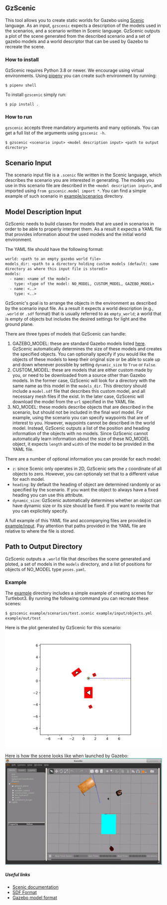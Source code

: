## GzScenic

This tool allows you to create static worlds for Gazebo using
[Scenic](https://scenic-lang.readthedocs.io/en/latest/quickstart.html) language.
As an input, `gzscenic` expects a description of the models used in the scenarios,
and a scenario written in Scenic language. GzScenic outputs a plot of the scene
generated from the described scenario and a set of gazebo models
and a world descriptor that can be used by Gazebo to recreate the scene.


### How to install

GzScenic requires Python 3.8 or newer. We encourage using virtual environments.
Using [pipenv](https://pipenv-fork.readthedocs.io/en/latest/) you can create such
environment by running:
```
$ pipenv shell
```
To install `gzscenic` simply run:
```
$ pip install .
```

### How to run

`gzscenic` accepts three mandatory arguments and many optionals. You can get a full
list of the arguments using `gzscenic -h`.
```
$ gzscenic <scenario input> <model description input> <path to output directory>
```

Scenario Input
--------------

The scenario input file is a `.scenic` file written in the Scenic language, which
describes the scenario you are interested in generating. The models you use in this
scenario file are described in the `<model description input>`, and imported using
`from gzscenic.model import *`. You can find a simple example of such scenario
in [example/scenarios](example/scenarios) directory.


Model Description Input
-----------------------

GzScenic needs to build classes for models that are used in scenarios in order to
be able to properly interpret them. As a result it expects a YAML file that provides
information about the used models and the initial world environment.

The YAML file should have the following format:
```
world: <path to an empty gazebo world file>
models_dir: <path to a directory holding custom models (default: same directory as where this input file is stored)>
models:
  - name: <name of the model>
    type: <type of the model: NO_MODEL, CUSTOM_MODEL, GAZEBO_MODEL>
  - name: <..>
    type: <..>
```

GzScenic's goal is to arrange the objects in the environment as described by the
scenario input file. As a result it expects a world description (e.g., `.world` or
`.sdf` format) that is usually referred to as `empty_world`; a world that is empty of
objects but includes the desired settings for light and the ground plane.

There are three types of models that GzScenic can handle:
1. GAZEBO\_MODEL: these are standard Gazebo models listed [here](https://github.com/osrf/gazebo_models). GzScenic automatically determines the size of these models and
creates the specified objects. You can optionally specify if you would like the
objects of these models to keep their original size or be able to scale up and down
whenever possible by setting `dynamic_size` to `True` or `False`.
2. CUSTOM\_MODEL: these are models that are either custom made by you, or need to
be downloaded from a source other than Gazebo models. In the former case, GzScenic
will look for a directory with the same name as this model in the `models_dir`. This
directory should include a `model.sdf` file that describes this custom model, and all
necessary mesh files if the exist. In the later case, GzScenic will download the
model from the `url` specified in the YAML file.
3. NO\_MODEL: these models describe objects that are described in the scenario, but
should not be included in the final worl model. For example, using the scenario
you can specify waypoints that are of interest to you. However, waypoints cannot
be described in the world model. Instead, GzScenic outputs a list of
the position and heading information of the objects with no models. Since GzScenic
cannot automatically learn information about the size of these NO\_MODEL object,
it expects `length` and `width` of the model to be provided in the YAML file.

There are a number of optional information you can provide for each model:
- `z`: since Scenic only operates in 2D, GzScenic sets the `z` coordinate of all
objects to zero. However, you can optionaly set that to a different value for each
model.
- `heading`: by default the heading of object are determined randomly or as specified
by the scenario. If you want the object to always have a fixed heading you can use
this attribute.
- `dynamic_size`: GzScenic automatically determines whether an objoct can have dynamic
size or its size should be fixed. If you want to rewrite that you can explicitely specify.

A full example of this YAML file and accompanying files are provided in [example/input](example/input). Pay attention that paths provided in the YAML file are relative to
where the file is stored.


Path to Output Directory
------------------------

GzScenic outputs a `.world` file that describes the scene generated and ploted,
a set of models in the `models` directory, and a list of positions for objects
of NO\_MODEL type `poses.yaml`.


### Example

The [example](example/) directory includes a simple example of creating scenes for
Turtlebot3. By running the following command you can recreate these scenes:
```
$ gzscenic example/scenarios/test.scenic example/input/objects.yml example/out/test
```

Here is the plot generated by GzScenic for this scenario:
![gzscenic plot](example/out/test/scenic_plot.png)

Here is how the scene looks like when launched by Gazebo:
![Gazebo screenshot](example/out/test/gazebo.png)

##### Useful links

- [Scenic documentation](https://scenic-lang.readthedocs.io/en/latest/quickstart.html#)
- [SDF Format](http://sdformat.org/spec)
- [Gazebo model format](http://gazebosim.org/tutorials/?tut=build_robot)
